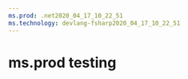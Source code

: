 ```yaml
---
ms.prod: .net2020_04_17_10_22_51
ms.technology: devlang-fsharp2020_04_17_10_22_51
---
```

 # ms.prod testing